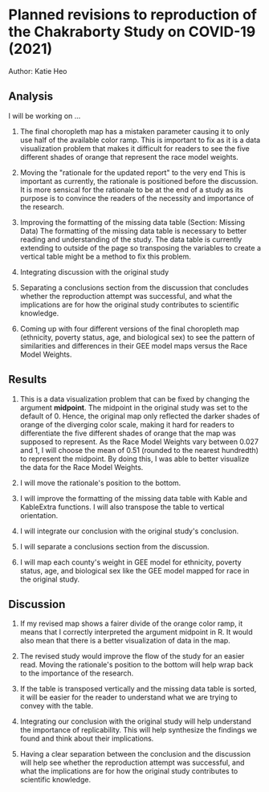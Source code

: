 # Planned revisions to reproduction of the Chakraborty Study on COVID-19 (2021)

Author: Katie Heo

## Analysis

I will be working on ... 

1. The final choropleth map has a mistaken parameter causing it to only use half of the available color ramp. This is important to fix as it is a data visualization problem that makes it difficult for readers to see the five different shades of orange that represent the race model weights.

2. Moving the "rationale for the updated report" to the very end
This is important as currently, the rationale is positioned before the discussion. It is more sensical for the rationale to be at the end of a study as its purpose is to convince the readers of the necessity and importance of the research.

3. Improving the formatting of the missing data table (Section: Missing Data)
The formatting of the missing data table is necessary to better reading and understanding of the study. The data table is currently extending to outside of the page so transposing the variables to create a vertical table might be a method to fix this problem. 

4. Integrating discussion with the original study

5. Separating a conclusions section from the discussion that concludes whether the reproduction attempt was successful, and what the implications are for how the original study contributes to scientific knowledge.

6. Coming up with four different versions of the final choropleth map (ethnicity, poverty status, age, and biological sex) to see the pattern of similarities and differences in their GEE model maps versus the Race Model Weights. 

## Results

1. This is a data visualization problem that can be fixed by changing the argument **midpoint**. The midpoint in the original study was set to the default of 0. Hence, the original map only reflected the darker shades of orange of the diverging color scale, making it hard for readers to differentiate the five different shades of orange that the map was supposed to represent. As the Race Model Weights vary between 0.027 and 1, I will choose the mean of 0.51 (rounded to the nearest hundredth) to represent the midpoint. By doing this, I was able to better visualize the data for the Race Model Weights.

2. I will move the rationale's position to the bottom. 

3. I will improve the formatting of the missing data table with Kable and KableExtra functions. I will also transpose the table to vertical orientation.

4. I will integrate our conclusion with the original study's conclusion.  

5. I will separate a conclusions section from the discussion.

6. I will map each county's weight in GEE model for ethnicity, poverty status, age, and biological sex like the GEE model mapped for race in the original study. 

## Discussion

1. If my revised map shows a fairer divide of the orange color ramp, it means that I correctly interpreted the argument midpoint in R. It would also mean that there is a better visualization of data in the map.

2. The revised study would improve the flow of the study for an easier read. Moving the rationale's position to the bottom will help wrap back to the importance of the research.

3. If the table is transposed vertically and the missing data table is sorted, it will be easier for the reader to understand what we are trying to convey with the table.

4. Integrating our conclusion with the original study will help understand the importance of replicability. This will help synthesize the findings we found and think about their implications.

5. Having a clear separation between the conclusion and the discussion will help see whether the reproduction attempt was successful, and what the implications are for how the original study contributes to scientific knowledge.
